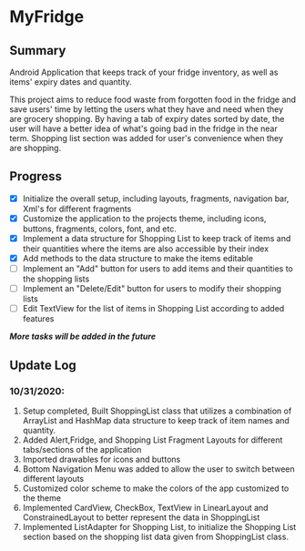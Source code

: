 # MyFridge

## Summary ##

Android Application that keeps track of your fridge inventory, as well as items' expiry dates and quantity. 

This project aims to reduce food waste from forgotten food in the fridge and save users' time by letting the users what they have and need when they are grocery shopping. 
By having a tab of expiry dates sorted by date, the user will have a better idea of what's going bad in the fridge in the near term. 
Shopping list section was added for user's convenience when they are shopping.

## Progress ##

- [x] Initialize the overall setup, including layouts, fragments, navigation bar, Xml's for different fragments
- [x] Customize the application to the projects theme, including icons, buttons, fragments, colors, font, and etc. 
- [x] Implement a data structure for Shopping List to keep track of items and their quantities where the items are also accessible by their index
 - [x] Add methods to the data structure to make the items editable 
- [ ] Implement an "Add" button for users to add items and their quantities to the shopping lists
- [ ] Implement an "Delete/Edit" button for users to modify their shopping lists
 - [ ] Edit TextView for the list of items in Shopping List according to added features
 
 ***More tasks will be added in the future***


## Update Log ##
### 10/31/2020: ###
1. Setup completed, Built ShoppingList class that utilizes a combination of ArrayList and HashMap data structure to keep track of item names and quantity.
2. Added Alert,Fridge, and Shopping List Fragment Layouts for different tabs/sections of the application
3. Imported drawables for icons and buttons
4. Bottom Navigation Menu was added to allow the user to switch between different layouts
5. Customized color scheme to make the colors of the app customized to the theme
6. Implemented CardView, CheckBox, TextView in LinearLayout and ConstrainedLayout to better represent the data in ShoppingList
7. Implemented ListAdapter for Shopping List, to initialize the Shopping List section based on the shopping list data given from ShoppingList class.
